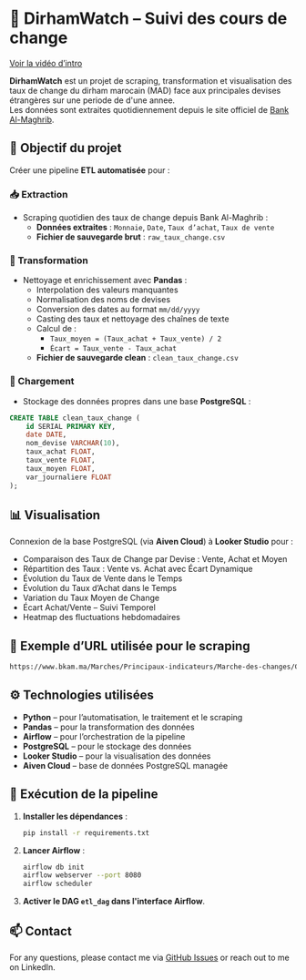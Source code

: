 # 💱 DirhamWatch – Suivi des cours de change

[Voir la vidéo d’intro](assets/intro.mkv)

**DirhamWatch** est un projet de scraping, transformation et visualisation des taux de change du dirham marocain (MAD) face aux principales devises étrangères sur une periode de d'une annee.  
Les données sont extraites quotidiennement depuis le site officiel de [Bank Al-Maghrib](https://www.bkam.ma/Marches/Principaux-indicateurs/Marche-des-changes/Cours-de-change/Cours-des-billets-de-banque-etrangers).

## 🎯 Objectif du projet

Créer une pipeline **ETL automatisée** pour :

### 📥 Extraction

- Scraping quotidien des taux de change depuis Bank Al-Maghrib :
  - **Données extraites** : `Monnaie`, `Date`, `Taux d’achat`, `Taux de vente`
  - **Fichier de sauvegarde brut** : `raw_taux_change.csv`

### 🔄 Transformation

- Nettoyage et enrichissement avec **Pandas** :
  - Interpolation des valeurs manquantes
  - Normalisation des noms de devises
  - Conversion des dates au format `mm/dd/yyyy`
  - Casting des taux et nettoyage des chaînes de texte
  - Calcul de :
    - `Taux_moyen = (Taux_achat + Taux_vente) / 2`
    - `Écart = Taux_vente - Taux_achat`
  - **Fichier de sauvegarde clean** : `clean_taux_change.csv`

### 🧱 Chargement

- Stockage des données propres dans une base **PostgreSQL** :

```sql
CREATE TABLE clean_taux_change (
    id SERIAL PRIMARY KEY,
    date DATE,
    nom_devise VARCHAR(10),
    taux_achat FLOAT,
    taux_vente FLOAT,
    taux_moyen FLOAT,
    var_journaliere FLOAT
);
```


## 📊 Visualisation

Connexion de la base PostgreSQL (via **Aiven Cloud**) à **Looker Studio** pour :

- Comparaison des Taux de Change par Devise : Vente, Achat et Moyen  
- Répartition des Taux : Vente vs. Achat avec Écart Dynamique  
- Évolution du Taux de Vente dans le Temps  
- Évolution du Taux d’Achat dans le Temps  
- Variation du Taux Moyen de Change  
- Écart Achat/Vente – Suivi Temporel  
- Heatmap des fluctuations hebdomadaires  


## 🔗 Exemple d’URL utilisée pour le scraping

```bash
https://www.bkam.ma/Marches/Principaux-indicateurs/Marche-des-changes/Cours-de-change/Cours-des-billets-de-banque-etrangers?date=06%2F05%2F2025&block=98a86bd3205c8223897bbd8d87e3788d
```

## ⚙️ Technologies utilisées

- **Python** – pour l’automatisation, le traitement et le scraping  
- **Pandas** – pour la transformation des données  
- **Airflow** – pour l’orchestration de la pipeline  
- **PostgreSQL** – pour le stockage des données  
- **Looker Studio** – pour la visualisation des données  
- **Aiven Cloud** – base de données PostgreSQL managée


## 🚀 Exécution de la pipeline

1. **Installer les dépendances** :
   ```bash
   pip install -r requirements.txt
   ```

2. **Lancer Airflow** :
   ```bash
   airflow db init
   airflow webserver --port 8080
   airflow scheduler
   ```

3. **Activer le DAG `etl_dag` dans l'interface Airflow**.

## 📫 Contact

For any questions, please contact me via [GitHub Issues](https://github.com/DARIF-YS) or reach out to me on LinkedIn.